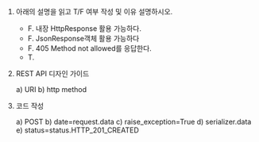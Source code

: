 1. 아래의 설명을 읽고 T/F 여부 작성 및 이유 설명하시오.
    - F. 내장 HttpResponse 활용 가능하다.
    - F. JsonResponse객체 활용 가능하다
    - F. 405 Method not allowed를 응답한다.
    - T. 


2. REST API 디자인 가이드

    a) URI
    b) http method



3. 코드 작성
    
    a) POST
    b) date=request.data
    c) raise_exception=True
    d) serializer.data
    e) status=status.HTTP_201_CREATED